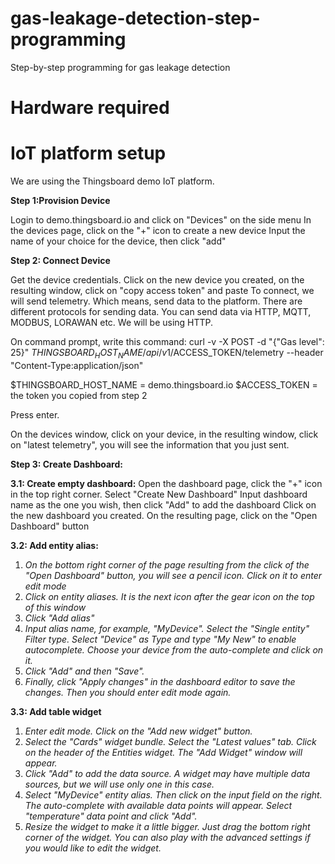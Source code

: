 # gas-leakage-detection-step-programming
Step-by-step programming for gas leakage detection

# Hardware required

# IoT platform setup
We are using the Thingsboard demo IoT platform.

****Step 1:Provision Device****

Login to demo.thingsboard.io and click on "Devices" on the side menu
In the devices page, click on the "+" icon to create a new device
Input the name of your choice for the device, then click "add"

****Step 2: Connect Device****

Get the device credentials. Click on the new device you created, on the resulting window, click on "copy access token" and paste
To connect, we will send telemetry. Which means, send data to the platform. There are different protocols for sending data.
You can send data via HTTP, MQTT, MODBUS, LORAWAN etc. We will be using HTTP.

On command prompt, write this command:
curl -v -X POST -d "{\"Gas level\": 25}" $THINGSBOARD_HOST_NAME/api/v1/$ACCESS_TOKEN/telemetry --header "Content-Type:application/json"

$THINGSBOARD_HOST_NAME = demo.thingsboard.io
$ACCESS_TOKEN = the token you copied from step 2

Press enter.

On the devices window, click on your device, in the resulting window, click on "latest telemetry", you will see the information that you just sent.

****Step 3: Create Dashboard:****

****3.1: Create empty dashboard:****
Open the dashboard page, click the "+" icon in the top right corner. Select "Create New Dashboard"
Input dashboard name as the one you wish, then click "Add" to add the dashboard
Click on the new dashboard you created. On the resulting page, click on the "Open Dashboard" button

****3.2: Add entity alias:****
1. _On the bottom right corner of the page resulting from the click of the "Open Dashboard" button, you will see a pencil icon. Click on it to enter edit mode_
2. _Click on entity aliases. It is the next icon after the gear icon on the top of this window_
3. _Click "Add alias"_
4. _Input alias name, for example, "MyDevice". Select the "Single entity" Filter type. Select "Device" as Type and type "My New" to enable autocomplete. Choose your device from the auto-complete and click on it._
5. _Click "Add" and then "Save"._
6. _Finally, click "Apply changes" in the dashboard editor to save the changes. Then you should enter edit mode again._

****3.3: Add table widget****
1. _Enter edit mode. Click on the "Add new widget" button._
2. _Select the "Cards" widget bundle. Select the "Latest values" tab. Click on the header of the Entities widget. The "Add Widget" window will appear._
3. _Click "Add" to add the data source. A widget may have multiple data sources, but we will use only one in this case._
4. _Select "MyDevice" entity alias. Then click on the input field on the right. The auto-complete with available data points will appear. Select "temperature" data point and click "Add"._
5. _Resize the widget to make it a little bigger. Just drag the bottom right corner of the widget. You can also play with the advanced settings if you would like to edit the widget._
